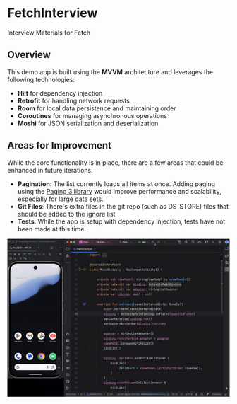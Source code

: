 # FetchInterview
Interview Materials for Fetch

## Overview

This demo app is built using the **MVVM** architecture and leverages the following technologies:

- **Hilt** for dependency injection
- **Retrofit** for handling network requests
- **Room** for local data persistence and maintaining order
- **Coroutines** for managing asynchronous operations
- **Moshi** for JSON serialization and deserialization

## Areas for Improvement

While the core functionality is in place, there are a few areas that could be enhanced in future iterations:

- **Pagination**: The list currently loads all items at once. Adding paging using the [Paging 3 library](https://developer.android.com/topic/libraries/architecture/paging/v3-overview) would improve performance and scalability, especially for large data sets.
- **Git Files**: There's extra files in the git repo (such as DS_STORE) files that should be added to the ignore list
- **Tests**: While the app is setup with dependency injection, tests have not been made at this time.  


![DEMO](./demo.gif)
